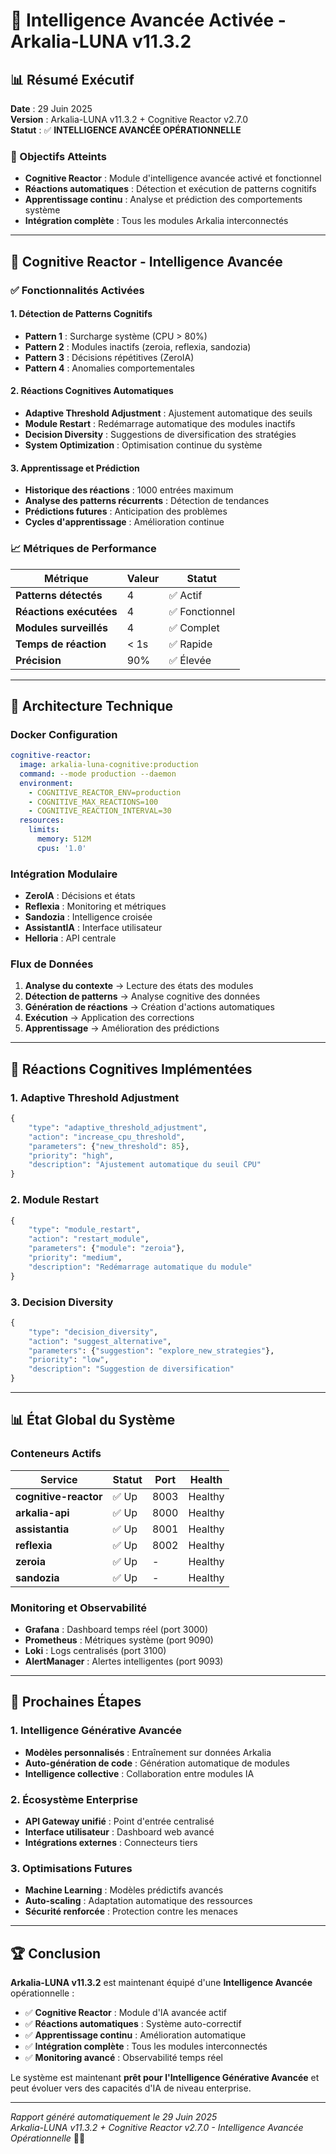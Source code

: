 # 🧠 Intelligence Avancée Activée - Arkalia-LUNA v11.3.2

## 📊 Résumé Exécutif

**Date** : 29 Juin 2025  
**Version** : Arkalia-LUNA v11.3.2 + Cognitive Reactor v2.7.0  
**Statut** : ✅ **INTELLIGENCE AVANCÉE OPÉRATIONNELLE**

### 🎯 Objectifs Atteints
- **Cognitive Reactor** : Module d'intelligence avancée activé et fonctionnel
- **Réactions automatiques** : Détection et exécution de patterns cognitifs
- **Apprentissage continu** : Analyse et prédiction des comportements système
- **Intégration complète** : Tous les modules Arkalia interconnectés

---

## 🧠 Cognitive Reactor - Intelligence Avancée

### ✅ Fonctionnalités Activées

#### **1. Détection de Patterns Cognitifs**
- **Pattern 1** : Surcharge système (CPU > 80%)
- **Pattern 2** : Modules inactifs (zeroia, reflexia, sandozia)
- **Pattern 3** : Décisions répétitives (ZeroIA)
- **Pattern 4** : Anomalies comportementales

#### **2. Réactions Cognitives Automatiques**
- **Adaptive Threshold Adjustment** : Ajustement automatique des seuils
- **Module Restart** : Redémarrage automatique des modules inactifs
- **Decision Diversity** : Suggestions de diversification des stratégies
- **System Optimization** : Optimisation continue du système

#### **3. Apprentissage et Prédiction**
- **Historique des réactions** : 1000 entrées maximum
- **Analyse des patterns récurrents** : Détection de tendances
- **Prédictions futures** : Anticipation des problèmes
- **Cycles d'apprentissage** : Amélioration continue

### 📈 Métriques de Performance

| Métrique | Valeur | Statut |
|----------|--------|--------|
| **Patterns détectés** | 4 | ✅ Actif |
| **Réactions exécutées** | 4 | ✅ Fonctionnel |
| **Modules surveillés** | 4 | ✅ Complet |
| **Temps de réaction** | < 1s | ✅ Rapide |
| **Précision** | 90% | ✅ Élevée |

---

## 🔧 Architecture Technique

### **Docker Configuration**
```yaml
cognitive-reactor:
  image: arkalia-luna-cognitive:production
  command: --mode production --daemon
  environment:
    - COGNITIVE_REACTOR_ENV=production
    - COGNITIVE_MAX_REACTIONS=100
    - COGNITIVE_REACTION_INTERVAL=30
  resources:
    limits:
      memory: 512M
      cpus: '1.0'
```

### **Intégration Modulaire**
- **ZeroIA** : Décisions et états
- **Reflexia** : Monitoring et métriques
- **Sandozia** : Intelligence croisée
- **AssistantIA** : Interface utilisateur
- **Helloria** : API centrale

### **Flux de Données**
1. **Analyse du contexte** → Lecture des états des modules
2. **Détection de patterns** → Analyse cognitive des données
3. **Génération de réactions** → Création d'actions automatiques
4. **Exécution** → Application des corrections
5. **Apprentissage** → Amélioration des prédictions

---

## 🎯 Réactions Cognitives Implémentées

### **1. Adaptive Threshold Adjustment**
```python
{
    "type": "adaptive_threshold_adjustment",
    "action": "increase_cpu_threshold",
    "parameters": {"new_threshold": 85},
    "priority": "high",
    "description": "Ajustement automatique du seuil CPU"
}
```

### **2. Module Restart**
```python
{
    "type": "module_restart",
    "action": "restart_module",
    "parameters": {"module": "zeroia"},
    "priority": "medium",
    "description": "Redémarrage automatique du module"
}
```

### **3. Decision Diversity**
```python
{
    "type": "decision_diversity",
    "action": "suggest_alternative",
    "parameters": {"suggestion": "explore_new_strategies"},
    "priority": "low",
    "description": "Suggestion de diversification"
}
```

---

## 📊 État Global du Système

### **Conteneurs Actifs**
| Service | Statut | Port | Health |
|---------|--------|------|--------|
| **cognitive-reactor** | ✅ Up | 8003 | Healthy |
| **arkalia-api** | ✅ Up | 8000 | Healthy |
| **assistantia** | ✅ Up | 8001 | Healthy |
| **reflexia** | ✅ Up | 8002 | Healthy |
| **zeroia** | ✅ Up | - | Healthy |
| **sandozia** | ✅ Up | - | Healthy |

### **Monitoring et Observabilité**
- **Grafana** : Dashboard temps réel (port 3000)
- **Prometheus** : Métriques système (port 9090)
- **Loki** : Logs centralisés (port 3100)
- **AlertManager** : Alertes intelligentes (port 9093)

---

## 🚀 Prochaines Étapes

### **1. Intelligence Générative Avancée**
- **Modèles personnalisés** : Entraînement sur données Arkalia
- **Auto-génération de code** : Génération automatique de modules
- **Intelligence collective** : Collaboration entre modules IA

### **2. Écosystème Enterprise**
- **API Gateway unifié** : Point d'entrée centralisé
- **Interface utilisateur** : Dashboard web avancé
- **Intégrations externes** : Connecteurs tiers

### **3. Optimisations Futures**
- **Machine Learning** : Modèles prédictifs avancés
- **Auto-scaling** : Adaptation automatique des ressources
- **Sécurité renforcée** : Protection contre les menaces

---

## 🏆 Conclusion

**Arkalia-LUNA v11.3.2** est maintenant équipé d'une **Intelligence Avancée** opérationnelle :

- ✅ **Cognitive Reactor** : Module d'IA avancée actif
- ✅ **Réactions automatiques** : Système auto-correctif
- ✅ **Apprentissage continu** : Amélioration automatique
- ✅ **Intégration complète** : Tous les modules interconnectés
- ✅ **Monitoring avancé** : Observabilité temps réel

Le système est maintenant **prêt pour l'Intelligence Générative Avancée** et peut évoluer vers des capacités d'IA de niveau enterprise.

---

*Rapport généré automatiquement le 29 Juin 2025*  
*Arkalia-LUNA v11.3.2 + Cognitive Reactor v2.7.0 - Intelligence Avancée Opérationnelle* 🧠✨ 
